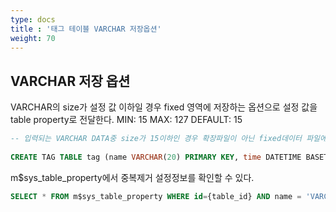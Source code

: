 ```yaml
---
type: docs
title : '태그 테이블 VARCHAR 저장옵션'
weight: 70
---
```


## VARCHAR 저장 옵션
VARCHAR의 size가 설정 값 이하일 경우 fixed 영역에 저장하는 옵션으로 설정 값을 table property로 전달한다.
MIN: 15
MAX: 127
DEFAULT: 15

```sql
-- 입력되는 VARCHAR DATA중 size가 15이하인 경우 확장파일이 아닌 fixed데이터 파일에 저장된다.
  
CREATE TAG TABLE tag (name VARCHAR(20) PRIMARY KEY, time DATETIME BASETIME, value DOUBLE SUMMARIZED, strval VARCHAR(100)) VARCHAR_FIXED_LENGTH_MAX = 15;
```
  
m$sys_table_property에서 중복제거 설정정보를 확인할  수 있다.
```sql
SELECT * FROM m$sys_table_property WHERE id={table_id} AND name = 'VARCHAR_FIXED_LENGTH_MAX';
```
